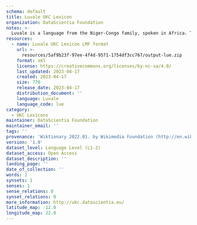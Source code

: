 ```yaml
---
schema: default
title: Luvale UKC Lexicon
organization: DataScientia Foundation
notes: >-
  Luvale is a language from the Niger-Congo family, spoken in Africa. The UKC Lexicon of Luvale is represented as a lexico-semantic network. It consists of words, word senses, synsets, as well as sense-level and synset-level relationships.
resources:
  - name: Luvale UKC Lexicon LMF format
    url: >-
      resources/5af9b23f-97ee-4f4d-9571-1754df3cc767/output-lue.zip
    format: xml
    license: https://creativecommons.org/licenses/by-nc-sa/4.0/
    last_updated: 2023-04-17
    created: 2023-04-17
    size: 770
    release_date: 2023-04-17
    distribution_document: ''
    language: Luvale
    language_code: lue
category:
  - UKC Lexicons
maintainer: DataScientia Foundation
maintainer_email: ''
tags: ''
provenance: 'Wiktionary 2022.01. by Wikimedia Foundation (http://en.wiktionary.org); Princeton WordNet 2.1 by Princeton University (https://wordnet.princeton.edu)'
version: '1.0'
dataset_level: Language Level (L1-2)
dataset_access: Open Access
dataset_description: ''
landing_page: ''
date_of_collection: ''
words: 1
synsets: 1
senses: 1
sense_relations: 0
synset_relations: 0
more_information: http://ukc.datascientia.eu/
latitude_map: -12.0
longitude_map: 22.0
---
```

